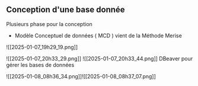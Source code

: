 

## Conception d'une base donnée

Plusieurs phase pour la conception 
 - Modèle Conceptuel de données ( MCD ) vient de la Méthode Merise

![[2025-01-07_19h29_19.png]]


![[2025-01-07_20h33_29.png]]
![[2025-01-07_20h33_44.png]]
DBeaver pour gérer les bases de données 

![[2025-01-08_08h36_34.png]]![[2025-01-08_08h37_07.png]]